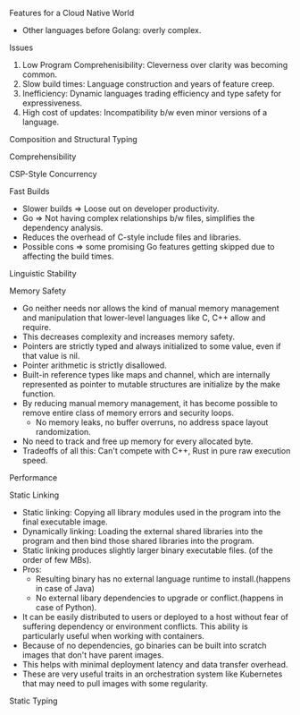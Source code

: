 Features for a Cloud Native World

* Other languages before Golang: overly complex.

Issues
1. Low Program Comprehenisibility: Cleverness over clarity was becoming common.
2. Slow build times: Language construction and years of feature creep.
3. Inefficiency: Dynamic languages trading efficiency and type safety for expressiveness.
4. High cost of updates: Incompatibility b/w even minor versions of a language.

Composition and Structural Typing

Comprehensibility

CSP-Style Concurrency

Fast Builds
* Slower builds => Loose out on developer productivity.
* Go => Not having complex relationships b/w files, simplifies the dependency analysis.
* Reduces the overhead of C-style include files and libraries.
* Possible cons => some promising Go features getting skipped due to affecting the build times.

Linguistic Stability

Memory Safety
* Go neither needs nor allows the kind of manual memory management and manipulation that lower-level languages like C, C++ allow and require.
* This decreases complexity and increases memory safety.
* Pointers are strictly typed and always initialized to some value, even if that value is nil.
* Pointer arithmetic is strictly disallowed.
* Built-in reference types like maps and channel, which are internally represented as pointer to mutable structures are initialize by the make function.
* By reducing manual memory management, it has become possible to remove entire class of memory errors and security loops.
    * No memory leaks, no buffer overruns, no address space layout randomization.
* No need to track and free up memory for every allocated byte.  
* Tradeoffs of all this: Can't compete with C++, Rust in pure raw execution speed.

Performance

Static Linking
* Static linking: Copying all library modules used in the program into the final executable image.
* Dynamically linking: Loading the external shared libraries into the program and then bind those shared libraries into the program.
* Static linking produces slightly larger binary executable files. (of the order of few MBs).
* Pros:
    * Resulting binary has no external language runtime to install.(happens in case of Java)
    * No external libary dependencies to upgrade or conflict.(happens in case of Python).
* It can be easily distributed to users or deployed to a host without fear of suffering dependency or environment conflicts. This ability is particularly useful when working with containers.
* Because of no dependencies, go binaries can be built into scratch images that don't have parent images.
* This helps with minimal deployment latency and data transfer overhead.
* These are very useful traits in an orchestration system like Kubernetes that may need to pull images with some regularity.

Static Typing
